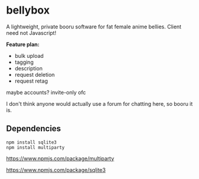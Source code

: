 # bellybox

A lightweight, private booru software for fat female anime bellies. Client need not Javascript! 

**Feature plan:**
- bulk upload
- tagging
- description
- request deletion
- request retag

maybe accounts? invite-only ofc

I don't think anyone would actually use a forum for chatting here, so booru it is.

## Dependencies

```
npm install sqlite3
npm install multiparty
```

https://www.npmjs.com/package/multiparty

https://www.npmjs.com/package/sqlite3

